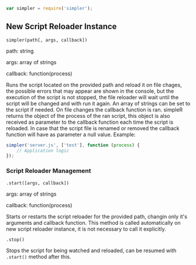 ```javascript
var simpler = require('simpler');
```

## New Script Reloader Instance
`simpler(path[, args, callback])`

path: string

args: array of strings

callback: function(process)

Runs the script located on the provided path and reload it on file chages, the possible errors that may appear are shown in the console, but the execution of the script is not stopped, the file reloader will wait until the script will be changed and with run it again. An array of strings can be set to the script if needed. On file changes the callback function is ran. simpleR returns the object of the process of the ran script, this object is also received as parameter to the callback function each time the script is reloaded. In case that the script file is renamed or removed the callback function will have as parameter a null value. Example:
```javascript
simpler('server.js', ['test'], function (process) {
    // Application logic
});
```

### Script Reloader Management
`.start([args, callback])`

args: array of strings

callback: function(process)

Starts or restarts the script reloader for the provided path, changin only it's arguments and callback function. This method is called automatically on new script reloader instance, it is not necessary to call it explicitly.

`.stop()`

Stops the script for being watched and reloaded, can be resumed with `.start()` method after this.